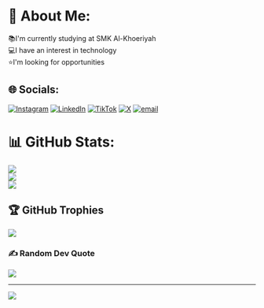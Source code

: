 # 💫 About Me:
📚I'm currently studying at SMK Al-Khoeriyah<br>💻I have an interest in technology<br>⭐I'm looking for opportunities


## 🌐 Socials:
[![Instagram](https://img.shields.io/badge/Instagram-%23E4405F.svg?logo=Instagram&logoColor=white)](https://instagram.com/@jstzaa28) [![LinkedIn](https://img.shields.io/badge/LinkedIn-%230077B5.svg?logo=linkedin&logoColor=white)](https://linkedin.com/in/FahrizaKurniawan) [![TikTok](https://img.shields.io/badge/TikTok-%23000000.svg?logo=TikTok&logoColor=white)](https://tiktok.com/@@zaa.mp3) [![X](https://img.shields.io/badge/X-black.svg?logo=X&logoColor=white)](https://x.com/@jstzaa28) [![email](https://img.shields.io/badge/Email-D14836?logo=gmail&logoColor=white)](mailto:fahrizakurniawan51@gmail.com) 
# 📊 GitHub Stats:
![](https://github-readme-stats.vercel.app/api?username=jstzaa&theme=tokyonight&hide_border=true&include_all_commits=true&count_private=true)<br/>
![](https://nirzak-streak-stats.vercel.app/?user=jstzaa&theme=tokyonight&hide_border=true)<br/>
![](https://github-readme-stats.vercel.app/api/top-langs/?username=jstzaa&theme=tokyonight&hide_border=true&include_all_commits=true&count_private=true&layout=compact)

## 🏆 GitHub Trophies
![](https://github-profile-trophy.vercel.app/?username=jstzaa&theme=tokyonight&no-frame=true&no-bg=true&margin-w=4)

### ✍️ Random Dev Quote
![](https://quotes-github-readme.vercel.app/api?type=vetical&theme=tokyonight)

---
[![](https://visitcount.itsvg.in/api?id=jstzaa&icon=0&color=0)](https://visitcount.itsvg.in)

<!-- Proudly created with GPRM ( https://gprm.itsvg.in ) -->
